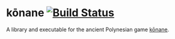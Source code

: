 # kōnane [![Build Status](https://travis-ci.org/pthariensflame/konane.svg?branch=master)](https://travis-ci.org/pthariensflame/konane)

A library and executable for the ancient Polynesian game [kōnane](https://en.wikipedia.org/wiki/Konane).
